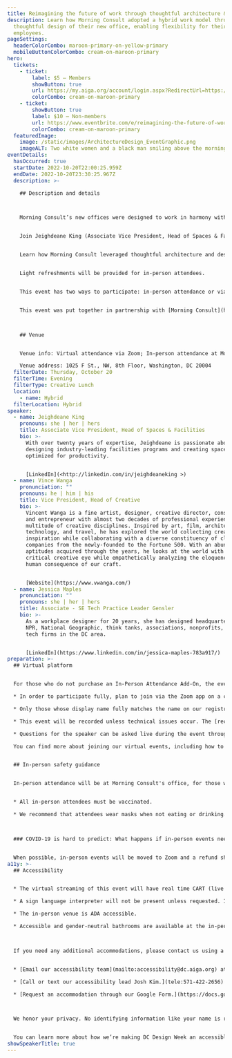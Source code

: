 ```yaml
---
title: Reimagining the future of work through thoughtful architecture & design
description: Learn how Morning Consult adopted a hybrid work model through
  thoughtful design of their new office, enabling flexibility for their
  employees.
pageSettings:
  headerColorCombo: maroon-primary-on-yellow-primary
  mobileButtonColorCombo: cream-on-maroon-primary
hero:
  tickets:
    - ticket:
        label: $5 — Members
        showButton: true
        url: https://my.aiga.org/account/login.aspx?RedirectUrl=https://ikit.aiga.org/ikit_national_util/ikit-national-util-sso-redirect/?state=https%3A%2F%2Fdc.aiga.org%2Fevent%2Freimagining-the-future-of-work-through-thoughtful-architecture-design%2F%3Fredirect_source%3Deventbrite_register
        colorCombo: cream-on-maroon-primary
    - ticket:
        showButton: true
        label: $10 — Non-members
        url: https://www.eventbrite.com/e/reimagining-the-future-of-work-through-thoughtful-architecture-design-tickets-425482017167
        colorCombo: cream-on-maroon-primary
  featuredImage:
    image: /static/images/ArchitectureDesign_EventGraphic.png
    imageALT: Two white women and a black man smiling above the morning consult logo
eventDetails:
  hasOccurred: true
  startDate: 2022-10-20T22:00:25.959Z
  endDate: 2022-10-20T23:30:25.967Z
  description: >-

    ## Description and details



    Morning Consult’s new offices were designed to work in harmony with the company’s innovative hybrid work model. They set out to make their offices as flexible as home — while making remote workers an inclusive part of office culture.


    Join Jeighdeane King (Associate Vice President, Head of Spaces & Facilities, Morning Consult), Vince Wanga (Vice President, Head of Creative, Morning Consult), and Jessica Maples (SE Tech Practice Leader, Gensler) in an informative and engaging conversation on the future of work.


    Learn how Morning Consult leveraged thoughtful architecture and design to allow team members maximum flexibility on where and how they work through embedded flexible seating, an intentional lack of formal offices, private locker systems, technology-enabled collaborative spaces, hospitality-inspired wayfinding, a clean desk policy, and a plethora of open and private workspaces. This may change how offices function in the future.


    Light refreshments will be provided for in-person attendees.


    This event has two ways to participate: in-person attendance or via Zoom. You will indicate the way you plan to participate when selecting your ticket.


    T﻿his event was put together in partnership with [Morning Consult](https://morningconsult.com/).



    ## Venue


    Venue info: Virtual attendance via Zoom; In-person attendance at Morning Consult

    Venue address: 1025 F St., NW, 8th Floor, Washington, DC 20004
  filterDate: Thursday, October 20
  filterTime: Evening
  filterType: Creative Lunch
  location:
    - name: Hybrid
  filterLocation: Hybrid
speaker:
  - name: Jeighdeane King
    pronouns: she | her | hers
    title: Associate Vice President, Head of Spaces & Facilities
    bio: >-
      With over twenty years of expertise, Jeighdeane is passionate about
      designing industry-leading facilities programs and creating spaces
      optimized for productivity.


      [LinkedIn](<http://linkedin.com/in/jeighdeaneking >)
  - name: Vince Wanga
    pronunciation: ""
    pronouns: he | him | his
    title: Vice President, Head of Creative
    bio: >-
      Vincent Wanga is a fine artist, designer, creative director, consultant,
      and entrepreneur with almost two decades of professional experience in a
      multitude of creative disciplines. Inspired by art, film, architecture,
      technology, and travel, he has explored the world collecting creative
      inspiration while collaborating with a diverse constituency of clients and
      companies from the newly-founded to the Fortune 500. With an abundance of
      aptitudes acquired through the years, he looks at the world with a
      critical creative eye while empathetically analyzing the eloquence and
      human consequence of our craft.


      [Website](https://www.vwanga.com/)
  - name: Jessica Maples
    pronunciation: ""
    pronouns: she | her | hers
    title: Associate - SE Tech Practice Leader Gensler
    bio: >-
      As a workplace designer for 20 years, she has designed headquarters for
      NPR, National Geographic, think tanks, associations, nonprofits, and many
      tech firms in the DC area.


      [LinkedIn](https://www.linkedin.com/in/jessica-maples-783a917/)
preparation: >-
  ## Virtual platform


  For those who do not purchase an In-Person Attendance Add-On, the event will be streamed via Zoom:

  * In order to participate fully, plan to join via the Zoom app on a computer, tablet, or mobile device with enough bandwidth to support viewing video.

  * Only those whose display name fully matches the name on our registration list will be admitted from the waiting room, to ensure only those who have registered for the event are able to attend — and to create space for intimate conversations.

  * This event will be recorded unless technical issues occur. The [recordings will be shared in the AIGA DC recordings archive](https://dc.aiga.org/introducing-the-aiga-dc-event-recordings-archive/) for AIGA members to rewatch or catch up on at a later date. If you’re not an AIGA Member, you can register for a membership on the [AIGA Membership website](https://www.aiga.org/membership-community/aiga-membership/).

  * Questions for the speaker can be asked live during the event through the chat (virtually) or by raising your hand (in-person) during the Q&A portion of the event.

  You can find more about joining our virtual events, including how to connect, directions to troubleshoot, and information about our refund policy in our [FAQ.](/faq/)


  ## In-person safety guidance


  In-person attendance will be at Morning Consult's office, for those who select an In-Person Add-On with their ticket: **1025 F St., NW, 8th Floor, Washington, DC 20004**


  * All in-person attendees must be vaccinated.

  * We recommend that attendees wear masks when not eating or drinking.



  ### COVID-19 is hard to predict: What happens if in-person events need to be canceled?


  When possible, in-person events will be moved to Zoom and a refund should not be expected. If an event is canceled in its entirety, a refund will be issued. In either scenario you will be notified immediately.
a11y: >-
  ## Accessibility


  * The virtual streaming of this event will have real time CART (live captioning) services and transcriptions provided by Verbit.

  * A sign language interpreter will not be present unless requested. If requested, we will do our best to employ a sign language interpreter for the event.

  * The in-person venue is ADA accessible.

  * Accessible and gender-neutral bathrooms are available at the in-person location.



  If you need any additional accommodations, please contact us using a method that works best for you:


  * [Email our accessibility team](mailto:accessibility@dc.aiga.org) at accessibility@dc.aiga.org.

  * [Call or text our accessibility lead Josh Kim.](tele:571-422-2656)

  * [Request an accommodation through our Google Form.](https://docs.google.com/forms/d/e/1FAIpQLSe2l-FrPiSaZxPjIAOUadYn3axaz6SyloV42CWg-HF65TTy1w/viewform)



  We honor your privacy. No identifying information like your name is required to request an accommodation, and all details will be deleted once completed.


  You can learn more about how we’re making DC Design Week an accessible experience by visiting our [accessibility statement](/accessibility/).
showSpeakerTitle: true
---
```

